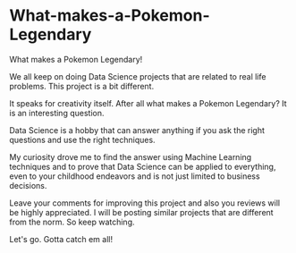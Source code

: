# What-makes-a-Pokemon-Legendary
What makes a Pokemon Legendary!

We all keep on doing Data Science projects that are related to real life problems. This project is a bit different. 

It speaks for creativity itself. After all what makes a Pokemon Legendary? It is an interesting question. 

Data Science is a hobby that can answer anything if you ask the right questions and use the right techniques.

My curiosity drove me to find the answer using Machine Learning techniques and to prove that Data Science can be applied to everything, even to your childhood endeavors and is not just limited to business decisions.

Leave your comments for improving this project and also you reviews will be highly appreciated. 
I will be posting similar projects that are different from the norm. So keep watching.

Let's go. Gotta catch em all!
